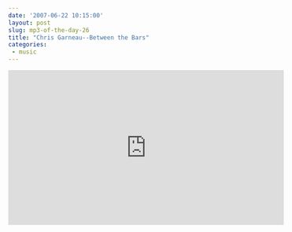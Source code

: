 ```yaml
---
date: '2007-06-22 10:15:00'
layout: post
slug: mp3-of-the-day-26
title: "Chris Garneau--Between the Bars"
categories:
 - music
---
```


<iframe width="560" height="315" src="https://www.youtube-nocookie.com/embed/Fg-goUrHgMg?si=GpCtYWJvP14wRsLb" title="YouTube video player" frameborder="0" allow="accelerometer; autoplay; clipboard-write; encrypted-media; gyroscope; picture-in-picture; web-share" referrerpolicy="strict-origin-when-cross-origin" allowfullscreen></iframe>
